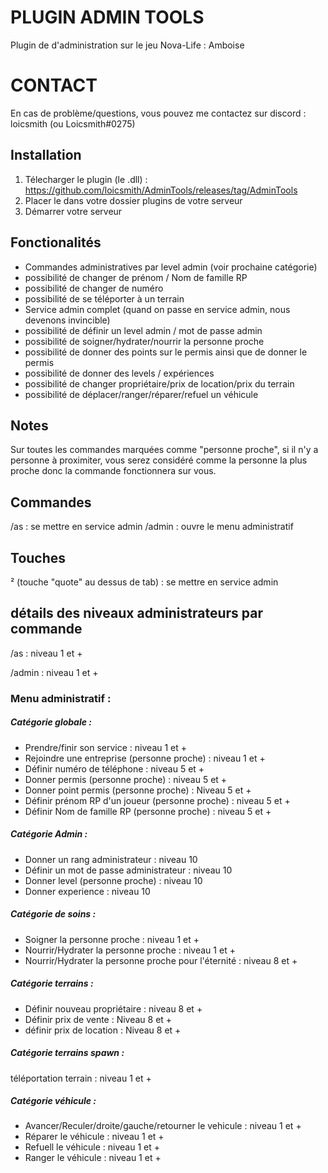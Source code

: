 
# PLUGIN ADMIN TOOLS

Plugin de d'administration sur le jeu Nova-Life : Amboise

# CONTACT

En cas de problème/questions, vous pouvez me contactez sur discord : loicsmith (ou Loicsmith#0275)

## Installation
1. Télecharger le plugin (le .dll) : https://github.com/loicsmith/AdminTools/releases/tag/AdminTools
2. Placer le dans votre dossier plugins de votre serveur
3. Démarrer votre serveur




## Fonctionalités

- Commandes administratives par level admin (voir prochaine catégorie)
- possibilité de changer de prénom / Nom de famille RP
- possibilité de changer de numéro
- possibilité de se téléporter à un terrain
- Service admin complet (quand on passe en service admin, nous devenons invincible)
- possibilité de définir un level admin / mot de passe admin
- possibilité de soigner/hydrater/nourrir la personne proche
- possibilité de donner des points sur le permis ainsi que de donner le permis
- possibilité de donner des levels / expériences
- possibilité de changer propriétaire/prix de location/prix du terrain
- possibilité de déplacer/ranger/réparer/refuel un véhicule

## Notes

Sur toutes les commandes marquées comme "personne proche", si il n'y a personne à proximiter, vous serez considéré comme la personne la plus proche donc la commande fonctionnera sur vous.

## Commandes

/as : se mettre en service admin
/admin : ouvre le menu administratif

## Touches

² (touche "quote" au dessus de tab) : se mettre en service admin

## détails des niveaux administrateurs par commande

/as : niveau 1 et +

/admin : niveau 1 et +

 ### Menu administratif :

##### Catégorie globale :

- Prendre/finir son service : niveau 1 et +
- Rejoindre une entreprise (personne proche) : niveau 1 et +
- Définir numéro de téléphone : niveau 5 et +
- Donner permis (personne proche) : niveau 5 et +
- Donner point permis (personne proche) : Niveau 5 et +
- Définir prénom RP d'un joueur (personne proche) : niveau 5 et + 
- Définir Nom de famille RP (personne proche) : niveau 5 et +

##### Catégorie Admin :

- Donner un rang administrateur : niveau 10
- Définir un mot de passe administrateur : niveau 10 
- Donner level (personne proche) : niveau 10
- Donner experience : niveau 10
 
##### Catégorie de soins :

- Soigner la personne proche : niveau 1 et +
- Nourrir/Hydrater la personne proche : niveau 1 et +
- Nourrir/Hydrater la personne proche pour l'éternité : niveau 8 et +

##### Catégorie terrains :

- Définir nouveau propriétaire : niveau 8 et +
- Définir prix de vente : Niveau 8 et +
- définir prix de location : Niveau 8 et +

##### Catégorie terrains spawn :

téléportation terrain : niveau 1 et +

##### Catégorie véhicule :

- Avancer/Reculer/droite/gauche/retourner le vehicule : niveau 1 et +
- Réparer le véhicule : niveau 1 et +
- Refuell le véhicule : niveau 1 et +
- Ranger le véhicule : niveau 1 et + 
